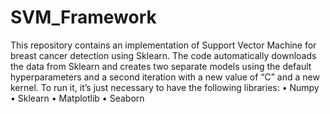 # SVM_Framework
This repository contains an implementation of Support Vector Machine for breast cancer detection using Sklearn. The code automatically downloads the data from Sklearn and creates two separate models using the default hyperparameters and a second iteration with a new value of “C” and a new kernel. To run it, it’s just necessary to have the following libraries: 
•	Numpy
•	Sklearn
•	Matplotlib
•	Seaborn
